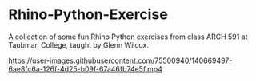 # Rhino-Python-Exercise

A collection of some fun Rhino Python exercises from class ARCH 591 at Taubman College, taught by Glenn Wilcox.



https://user-images.githubusercontent.com/75500940/140669497-6ae8fc6a-126f-4d25-b09f-67a46fb74e5f.mp4

